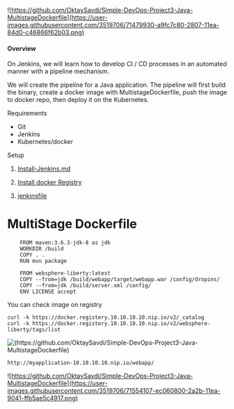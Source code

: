 
![https://github.com/OktaySavdi/Simple-DevOps-Project3-Java-MultistageDockerfile](https://user-images.githubusercontent.com/3519706/71479930-a9fc7c80-2807-11ea-84d0-c46866f62b03.png)

#### []((https://github.com/OktaySavdi/Devops/edit/master/Jenkins/Java/DevOps-Project3-MultistageDockerfile)#Overview)Overview

On Jenkins, we will learn how to develop CI / CD processes in an automated manner with a pipeline mechanism.

We will create the pipeline for a Java application. The pipeline will first build the binary, 
create a docker image with MultistageDockerfile, push the image to docker repo, then deploy it on the Kubernetes.

Requirements

 - Git 
 - Jenkins 
 - Kubernetes/docker

Setup

 1. [Install-Jenkins.md](https://github.com/OktaySavdi/Devops/blob/master/Jenkins/Java/DevOps-Project1-Jenkins/Install-Jenkins.md)

 2. 
    [Install docker Registry](https://github.com/OktaySavdi/Devops/tree/master/Jenkins/Java/DevOps-Project1-Jenkins)

 3. [jenkinsfile](jenkinsfile)

# MultiStage Dockerfile 

        FROM maven:3.6.3-jdk-8 as jdk
        WORKDIR /build
        COPY . . 
        RUN mvn package
        
        FROM websphere-liberty:latest
        COPY --from=jdk /build/webapp/target/webapp.war /config/dropins/
        COPY --from=jdk /build/server.xml /config/
        ENV LICENSE accept


You can check image on registry

    curl -k https://docker.registery.10.10.10.10.nip.io/v2/_catalog
    curl -k https://docker.registery.10.10.10.10.nip.io/v2/websphere-liberty/tags/list
 
 ![(https://github.com/OktaySavdi/Simple-DevOps-Project3-Java-MultistageDockerfile)](https://user-images.githubusercontent.com/3519706/71479834-38243300-2807-11ea-8cfa-7079bd1014e8.png)


    http://myapplication-10.10.10.10.nip.io/webapp/

![https://github.com/OktaySavdi/Simple-DevOps-Project3-Java-MultistageDockerfile](https://user-images.githubusercontent.com/3519706/71554107-ec060800-2a2b-11ea-9041-ffb5ae5c4917.png)
